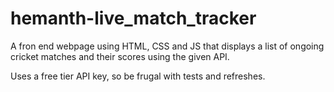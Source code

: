 # hemanth-live_match_tracker
A fron end webpage using HTML, CSS and JS that displays a list of ongoing cricket matches and their scores using the given API.

Uses a free tier API key, so be frugal with tests and refreshes.